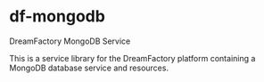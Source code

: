 # df-mongodb
DreamFactory MongoDB Service

This is a service library for the DreamFactory platform containing a MongoDB database service and resources.
